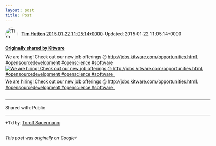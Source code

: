 ```yaml
---
layout: post
title: Post
---
```


<html><head><meta charset="utf-8"><title>Google+ post</title><style>body {font: 11pt Roboto, Arial, sans-serif; max-width: 640px; margin: 24px;}.author-photo {border-radius: 50%; margin-right: 10px; width: 40px;}.author {font-weight: 500;}.main-content {margin: 15px 0 15px;}.post-title {font-weight: bold;}.location {display: block; margin-top: 15px;}.location img {float: left; margin-right: 5px; width: 20px;}.media-link {display: inline-block; max-width: 100%; vertical-align: top;}.media-link p {margin-top: 5px; max-height: 4em; overflow: scroll;}.media {max-height: 100vh; max-width: 100%;}.video-placeholder {background: black; display: flex; height: 300px; max-width: 100%; width: 640px;}.play-icon {border-bottom: 30px solid transparent; border-left: 50px solid white; border-top: 30px solid transparent; color: white; margin: auto;}.album {max-height: 800px; overflow: scroll; width: calc(100vw - 48px);}.album .media-link {margin-right: 5px; max-width: 250px;}.album .media {max-height: 250px;}.link-embed {border-top: 1px solid lightgrey; display: block; margin-top: 20px;}.link-embed img {max-width: 100%;}.inline-link-embed {display: block;}.inline-link-embed img {vertical-align: middle;}.link-title {display: inline-block; font-size: medium; font-weight: 300; padding-left: 1em;}.reshare-attribution {display: block; font-weight: bold; margin-bottom: 10px;}.poll-image {margin-bottom: 5px; max-height: 300px; max-width: 500px;}.poll-choice {align-items: center; display: flex; margin-bottom: 5px; max-width: 500px;}.poll-choice-percentage {background-color: lightblue; height: 100%; left: 0; position: absolute; z-index: -1;}.poll-choice-selected {margin-right: 5px;}.poll-choice-results {border: 1px solid lightgray; border-radius: 5px; display: flex; line-height: 40px; overflow: hidden; padding: 0 8px; position: relative;}.poll-choice-results, .poll-choice-description {flex-grow: 1; margin-right: 10px;}.poll-choice-image {width: 100%;}.poll-choice-image, .poll-choice-image img {max-height: 40px; max-width: 100px;}.poll-choice-votes {max-height: 100px; overflow: auto;}.plus-entity-embed {color: black; display: block; text-decoration: none;}.plus-entity-embed-cover-photo {max-height: 300px; max-width: 100%;}.plus-entity-embed-info {padding: 0 1em 1em;}.plus-entity-embed-info h2 {font-weight: 500; margin: 10px 0;}.plus-entity-embed-info p {font-size: small; margin: 0;}.collection-owner-avatar {border-radius: 50%; border: 2px solid white; height: 40px; margin-top: -22px;}.visibility {padding: 1em 0; border-top: 1px solid grey;}.post-activity {padding: 1em 0; border-top: 1px solid grey;}.comments {border-top: 1px solid gray; padding-top: 1em;}.comment + .comment {margin-top: 1em;}.comment .media-link, .comment .inline-link-embed {margin-top: 5px;}</style></head><body><div style="margin-bottom:1em;"><div style="display:flex; align-items:center"><img class="author-photo" src="https://lh4.googleusercontent.com/-epo4ZZKNqEw/AAAAAAAAAAI/AAAAAAAAVSU/qu3LpcHEnoQ/s64-c/photo.jpg" alt="Tim Hutton"><a href="https://plus.google.com/+TimHutton" target="_blank" class="author">Tim Hutton</a> - <a target="_blank" href="https://plus.google.com/+TimHutton/posts/bAN66xyNBTL">2015-01-22 11:05:14+0000</a><span> - Updated: 2015-01-22 11:05:14+0000</span></div><div class="main-content"></div><div><a target="_blank" href="https://plus.google.com/111200425937199925962/posts/LrJUMgT7WRE" class="reshare-attribution">Originally shared by Kitware</a>We are hiring! Check out our new job offerings @ <a rel="nofollow" target="_blank" href="http://jobs.kitware.com/opportunities.html" class="ot-anchor bidi_isolate" jslog="10929; track:click" dir="ltr">http://jobs.kitware.com/opportunities.html</a>.  <a rel="nofollow" class="ot-hashtag bidi_isolate" href="https://plus.google.com/s/%23opensourcedevelopment/posts" >#opensourcedevelopment</a>   <a rel="nofollow" class="ot-hashtag bidi_isolate" href="https://plus.google.com/s/%23openscience/posts" >#openscience</a>   <a rel="nofollow" class="ot-hashtag bidi_isolate" href="https://plus.google.com/s/%23software/posts" >#software</a>  <a href="https://lh3.googleusercontent.com/-kdZ3GnL6OX4/VD6aebbzyFI/AAAAAAAACiw/z5XAv4XT71Y/w645-h301/Expertise%2BAreas.png" target="_blank" class="media-link"><img src="https://lh3.googleusercontent.com/-kdZ3GnL6OX4/VD6aebbzyFI/AAAAAAAACiw/z5XAv4XT71Y/w645-h301/Expertise%2BAreas.png" alt="We are hiring! Check out our new job offerings @ http://jobs.kitware.com/opportunities.html. #opensourcedevelopment #openscience #software  " class="media"><p>We are hiring! Check out our new job offerings @ http://jobs.kitware.com/opportunities.html. #opensourcedevelopment #openscience #software  </p></a></div></div><div class="visibility">Shared with: Public</div><div class="post-activity"><div class="plus-oners">+1'd by: <a href="https://plus.google.com/+TorolfSauermann">Torolf Sauermann</a></div></div></body></html>

<i>This post was originally on Google+</i>